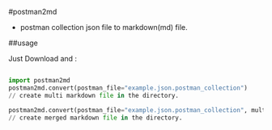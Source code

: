 #postman2md
- postman collection json file to markdown(md) file.

##usage

Just Download and :

```python

import postman2md
postman2md.convert(postman_file="example.json.postman_collection")
// create multi markdown file in the directory.

postman2md.convert(postman_file="example.json.postman_collection", multi_file=False)
// create merged markdown file in the directory.
```
